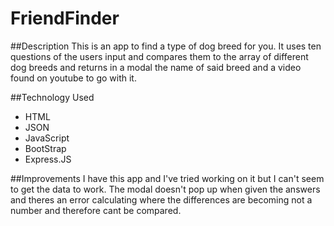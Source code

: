 # FriendFinder

##Description
This is an app to find a type of dog breed for you. It uses ten questions of the users input and compares them to the array of different dog breeds and returns in a modal the name of said breed and a video found on youtube to go with it.

##Technology Used
 - HTML
 - JSON
 - JavaScript
 - BootStrap
 - Express.JS

##Improvements
I have this app and I've tried working on it but I can't seem to get the data to work. The modal doesn't pop up when given the answers and theres an error calculating where the differences are becoming not a number and therefore cant be compared. 